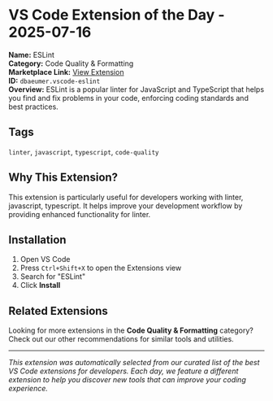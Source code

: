 # VS Code Extension of the Day - 2025-07-16

**Name:** ESLint  
**Category:** Code Quality & Formatting  
**Marketplace Link:** [View Extension](https://marketplace.visualstudio.com/items?itemName=dbaeumer.vscode-eslint)  
**ID:** `dbaeumer.vscode-eslint`  
**Overview:** ESLint is a popular linter for JavaScript and TypeScript that helps you find and fix problems in your code, enforcing coding standards and best practices.  


## Tags
`linter`, `javascript`, `typescript`, `code-quality`

## Why This Extension?

This extension is particularly useful for developers working with linter, javascript, typescript. It helps improve your development workflow by providing enhanced functionality for linter.

## Installation

1. Open VS Code
2. Press `Ctrl+Shift+X` to open the Extensions view
3. Search for "ESLint"
4. Click **Install**

## Related Extensions

Looking for more extensions in the **Code Quality & Formatting** category? Check out our other recommendations for similar tools and utilities.

---

*This extension was automatically selected from our curated list of the best VS Code extensions for developers. Each day, we feature a different extension to help you discover new tools that can improve your coding experience.*
